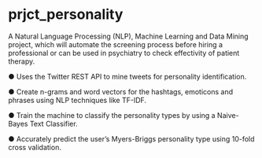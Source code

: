 # prjct_personality

A Natural Language Processing (NLP), Machine Learning and Data Mining project, which will automate the screening process before hiring a professional or can be used in psychiatry to check effectivity of patient therapy.

● Uses the Twitter REST API to mine tweets for personality identification.

● Create n-grams and word vectors for the hashtags, emoticons and phrases using NLP techniques like TF-IDF.

● Train the machine to classify the personality types by using a Naive-Bayes Text Classifier.

● Accurately predict the user’s Myers-Briggs personality type using 10-fold cross validation.
